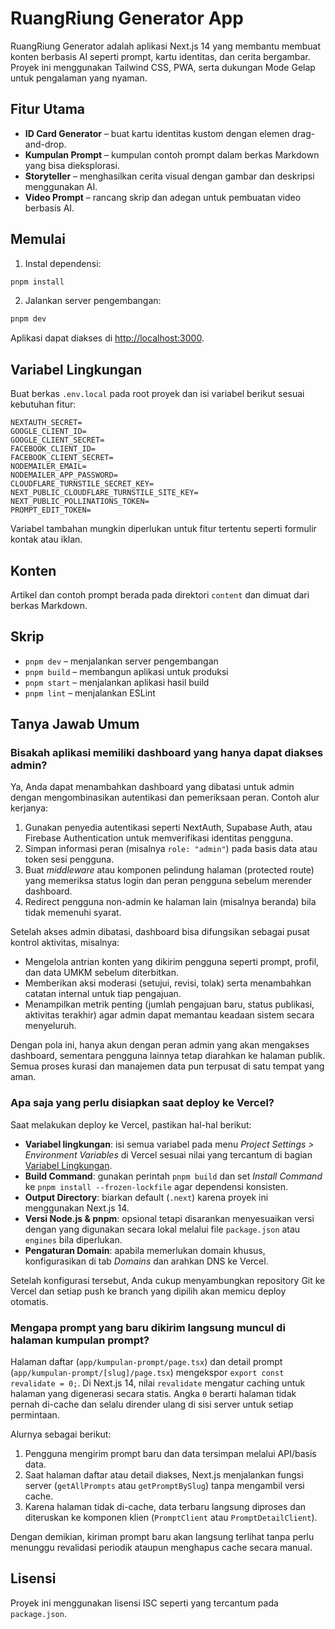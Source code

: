 # RuangRiung Generator App

RuangRiung Generator adalah aplikasi Next.js 14 yang membantu membuat konten berbasis AI seperti prompt, kartu identitas, dan cerita bergambar. Proyek ini menggunakan Tailwind CSS, PWA, serta dukungan Mode Gelap untuk pengalaman yang nyaman.

## Fitur Utama
- **ID Card Generator** – buat kartu identitas kustom dengan elemen drag-and-drop.
- **Kumpulan Prompt** – kumpulan contoh prompt dalam berkas Markdown yang bisa dieksplorasi.
- **Storyteller** – menghasilkan cerita visual dengan gambar dan deskripsi menggunakan AI.
- **Video Prompt** – rancang skrip dan adegan untuk pembuatan video berbasis AI.

## Memulai
1. Instal dependensi:

```bash
pnpm install
```

2. Jalankan server pengembangan:

```bash
pnpm dev
```

Aplikasi dapat diakses di [http://localhost:3000](http://localhost:3000).

## Variabel Lingkungan
Buat berkas `.env.local` pada root proyek dan isi variabel berikut sesuai kebutuhan fitur:

```
NEXTAUTH_SECRET=
GOOGLE_CLIENT_ID=
GOOGLE_CLIENT_SECRET=
FACEBOOK_CLIENT_ID=
FACEBOOK_CLIENT_SECRET=
NODEMAILER_EMAIL=
NODEMAILER_APP_PASSWORD=
CLOUDFLARE_TURNSTILE_SECRET_KEY=
NEXT_PUBLIC_CLOUDFLARE_TURNSTILE_SITE_KEY=
NEXT_PUBLIC_POLLINATIONS_TOKEN=
PROMPT_EDIT_TOKEN=
```

Variabel tambahan mungkin diperlukan untuk fitur tertentu seperti formulir kontak atau iklan.

## Konten
Artikel dan contoh prompt berada pada direktori `content` dan dimuat dari berkas Markdown.

## Skrip
- `pnpm dev` – menjalankan server pengembangan
- `pnpm build` – membangun aplikasi untuk produksi
- `pnpm start` – menjalankan aplikasi hasil build
- `pnpm lint` – menjalankan ESLint

## Tanya Jawab Umum

### Bisakah aplikasi memiliki dashboard yang hanya dapat diakses admin?
Ya, Anda dapat menambahkan dashboard yang dibatasi untuk admin dengan mengombinasikan autentikasi dan pemeriksaan peran. Contoh alur kerjanya:

1. Gunakan penyedia autentikasi seperti NextAuth, Supabase Auth, atau Firebase Authentication untuk memverifikasi identitas pengguna.
2. Simpan informasi peran (misalnya `role: "admin"`) pada basis data atau token sesi pengguna.
3. Buat *middleware* atau komponen pelindung halaman (protected route) yang memeriksa status login dan peran pengguna sebelum merender dashboard.
4. Redirect pengguna non-admin ke halaman lain (misalnya beranda) bila tidak memenuhi syarat.

Setelah akses admin dibatasi, dashboard bisa difungsikan sebagai pusat kontrol aktivitas, misalnya:

- Mengelola antrian konten yang dikirim pengguna seperti prompt, profil, dan data UMKM sebelum diterbitkan.
- Memberikan aksi moderasi (setujui, revisi, tolak) serta menambahkan catatan internal untuk tiap pengajuan.
- Menampilkan metrik penting (jumlah pengajuan baru, status publikasi, aktivitas terakhir) agar admin dapat memantau keadaan sistem secara menyeluruh.

Dengan pola ini, hanya akun dengan peran admin yang akan mengakses dashboard, sementara pengguna lainnya tetap diarahkan ke halaman publik. Semua proses kurasi dan manajemen data pun terpusat di satu tempat yang aman.

### Apa saja yang perlu disiapkan saat deploy ke Vercel?
Saat melakukan deploy ke Vercel, pastikan hal-hal berikut:

- **Variabel lingkungan**: isi semua variabel pada menu *Project Settings > Environment Variables* di Vercel sesuai nilai yang tercantum di bagian [Variabel Lingkungan](#variabel-lingkungan).
- **Build Command**: gunakan perintah `pnpm build` dan set *Install Command* ke `pnpm install --frozen-lockfile` agar dependensi konsisten.
- **Output Directory**: biarkan default (`.next`) karena proyek ini menggunakan Next.js 14.
- **Versi Node.js & pnpm**: opsional tetapi disarankan menyesuaikan versi dengan yang digunakan secara lokal melalui file `package.json` atau `engines` bila diperlukan.
- **Pengaturan Domain**: apabila memerlukan domain khusus, konfigurasikan di tab *Domains* dan arahkan DNS ke Vercel.

Setelah konfigurasi tersebut, Anda cukup menyambungkan repository Git ke Vercel dan setiap push ke branch yang dipilih akan memicu deploy otomatis.

### Mengapa prompt yang baru dikirim langsung muncul di halaman kumpulan prompt?
Halaman daftar (`app/kumpulan-prompt/page.tsx`) dan detail prompt (`app/kumpulan-prompt/[slug]/page.tsx`) mengekspor `export const revalidate = 0;`. Di Next.js 14, nilai `revalidate` mengatur caching untuk halaman yang digenerasi secara statis. Angka `0` berarti halaman tidak pernah di-cache dan selalu dirender ulang di sisi server untuk setiap permintaan.

Alurnya sebagai berikut:

1. Pengguna mengirim prompt baru dan data tersimpan melalui API/basis data.
2. Saat halaman daftar atau detail diakses, Next.js menjalankan fungsi server (`getAllPrompts` atau `getPromptBySlug`) tanpa mengambil versi cache.
3. Karena halaman tidak di-cache, data terbaru langsung diproses dan diteruskan ke komponen klien (`PromptClient` atau `PromptDetailClient`).

Dengan demikian, kiriman prompt baru akan langsung terlihat tanpa perlu menunggu revalidasi periodik ataupun menghapus cache secara manual.

## Lisensi
Proyek ini menggunakan lisensi ISC seperti yang tercantum pada `package.json`.

